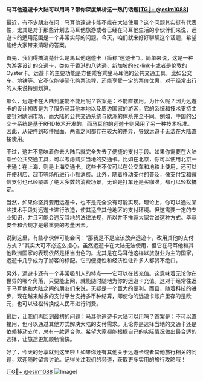 **马耳他遠遊卡大陆可以用吗？带你深度解析这一热门话题[[TG💪+ @esim1088](https://t.me/s/esim1088)]**

最近，有不少朋友在问：马耳他遠遊卡能不能在大陆使用？这个问题其实挺有代表性，尤其是对于那些计划去马耳他旅游或者已经在马耳他生活的小伙伴们来说，远遊卡的适用范围是一个非常实际的问题。今天，咱们就来好好聊聊这个话题，希望能给大家带来清晰的答案。

首先，我们得搞清楚什么是馬耳他遠遊卡（简称“遠遊卡”）。简单来说，这是一种为游客设计的交通卡，类似于香港的八达通、新加坡的ez-link卡或者是伦敦的Oyster卡。远遊卡的主要功能是方便乘客乘坐马耳他的公共交通工具，比如公交车、地铁等。它不仅能够简化购票流程，还能享受一定的票价优惠，对于经常出行的人来说特别划算。

那么，远遊卡在大陆到底能不能用呢？答案是：不能直接用。为什么呢？因为远遊卡的设计初衷是为了服务马耳他本地以及周边国家的游客，它的系统和技术支持主要针对欧洲市场，而大陆的公共交通系统与欧洲的体系完全不同。例如，中国的公交卡系统是基于RFID技术开发的，而马耳他的远遊卡则采用了另一种技术标准。因此，从硬件到软件层面，两者之间都存在较大的差异，导致远遊卡无法在大陆直接使用。

不过，这并不意味着你去大陆后就完全失去了便捷的支付手段。如果你需要在大陆乘坐公共交通工具，可以考虑购买当地的交通卡。比如在北京，你可以使用北京一卡通；在上海，则是上海交通卡。这些卡不仅可以在公交车和地铁上使用，还可以在便利店、超市等场所进行小额消费。此外，随着移动支付的普及，像支付宝和微信支付也已经覆盖了绝大多数的消费场景，无论是打车还是买咖啡，都可以轻松搞定。

当然，如果你坚持要用远遊卡，也不是完全没有可能实现。理论上，你可以通过某些技术手段对远遊卡进行改造，使其适应其他地区的支付环境。但这需要一定的专业知识，并且可能会违反当地的法律法规，所以并不推荐大家尝试这种方式。毕竟安全和合规才是最重要的考量因素。

说到这里，有些小伙伴可能会问：“那我是不是应该放弃远遊卡，改用其他的支付方式？”其实大可不必这么担心。虽然远遊卡在大陆无法使用，但它在马耳他和其他欧洲国家的表现依然是相当出色的。尤其是在马耳他这样以旅游业为主的国家，远遊卡几乎成为了游客的标配。它的便捷性和经济性让许多人都赞不绝口。

另外，远遊卡还有一个非常吸引人的特点——它可以在线充值。这意味着无论你在世界的哪个角落，只要能上网，就能随时随地为你的远遊卡充值。这对于经常往返于马耳他和大陆之间的朋友们来说，无疑是一个巨大的便利。而且，随着科技的进步，现在越来越多的支付平台支持多币种结算，即使你的远遊卡账户里存的是欧元，也可以轻松转换成人民币进行消费。

最后，让我们再回到最初的问题：马耳他遠遊卡大陆可以用吗？答案是：不可以直接用，但可以通过其他方式解决大陆的支付需求。无论你是选择当地的交通卡还是依赖移动支付，总有一款适合你。希望大家都能根据自己的实际情况做出最合适的选择，让旅途更加顺畅愉快。

好了，今天的分享就到这里啦！如果你还有其他关于远遊卡或者其他旅行相关的问题，欢迎随时留言讨论。记得关注我们的频道，获取更多实用的旅行攻略哦！

[[TG💪+ @esim1088](https://t.me/s/esim1088) ![Image](https://i.postimg.cc/4NQfJmqS/Snipaste-2025-05-13-00-14-12.png)]